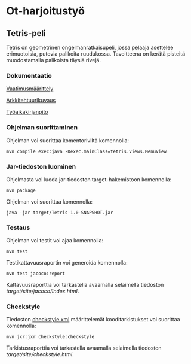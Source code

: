 # Ot-harjoitustyö
## Tetris-peli
Tetris on geometrinen ongelmanratkaisupeli, jossa pelaaja asettelee erimuotoisia, putovia palikoita ruudukossa.
Tavoitteena on kerätä pisteitä muodostamalla palikoista täysiä rivejä.

### Dokumentaatio
[Vaatimusmäärittely](/documentation/requirements.md)

[Arkkitehtuurikuvaus](/documentation/arkkitehtuuri.md)

[Työaikakirjanpito](/documentation/tuntikirjanpito.md)

### Ohjelman suorittaminen
Ohjelman voi suorittaa komentoriviltä komennolla:
```
mvn compile exec:java -Dexec.mainClass=tetris.views.MenuView
```

### Jar-tiedoston luominen
Ohjelmasta voi luoda jar-tiedoston target-hakemistoon komennolla: 
```
mvn package
```

Ohjelman voi suorittaa komennolla:
```
java -jar target/Tetris-1.0-SNAPSHOT.jar
```

### Testaus
Ohjelman voi testit voi ajaa komennolla:
```
mvn test
```

Testikattavuusraportin voi generoida komennolla:
```
mvn test jacoco:report
```
Kattavuusraporttia voi tarkastella avaamalla selaimella tiedoston _target/site/jacoco/index.html_.


### Checkstyle
Tiedoston [checkstyle.xml](/tetris/checkstyle.xml) määrittelemät kooditarkistukset voi suorittaa komennolla:
```
mvn jxr:jxr checkstyle:checkstyle
```
Tarkistusraporttia voi tarkastella avaamalla selaimella tiedoston _target/site/checkstyle.html_.
